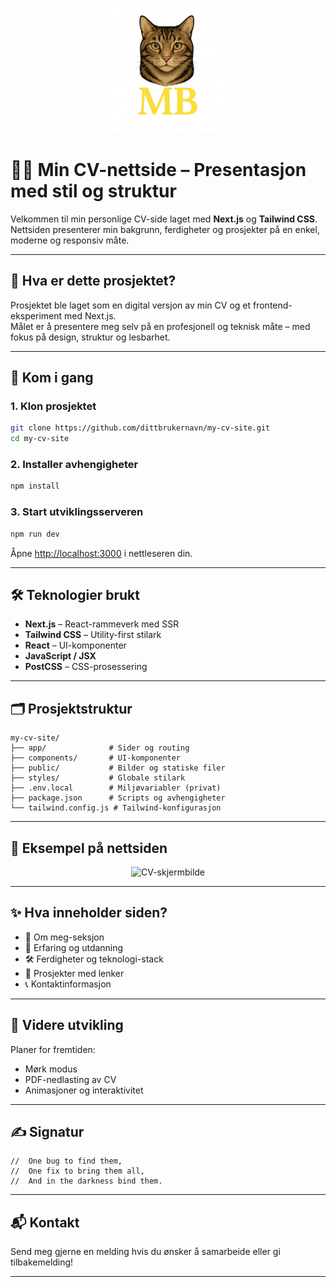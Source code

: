 <p align="center">
  <img src="public/images/logo.png" alt="CV Logo" width="200"/>
</p>

# 👨‍💻 Min CV-nettside – Presentasjon med stil og struktur

Velkommen til min personlige CV-side laget med **Next.js** og **Tailwind CSS**.  
Nettsiden presenterer min bakgrunn, ferdigheter og prosjekter på en enkel, moderne og responsiv måte.

---

## 🧭 Hva er dette prosjektet?

Prosjektet ble laget som en digital versjon av min CV og et frontend-eksperiment med Next.js.  
Målet er å presentere meg selv på en profesjonell og teknisk måte – med fokus på design, struktur og lesbarhet.

---

## 🚀 Kom i gang

### 1. Klon prosjektet

```bash
git clone https://github.com/dittbrukernavn/my-cv-site.git
cd my-cv-site
```

### 2. Installer avhengigheter

```bash
npm install
```

### 3. Start utviklingsserveren

```bash
npm run dev
```

Åpne [http://localhost:3000](http://localhost:3000) i nettleseren din.

---

## 🛠️ Teknologier brukt

- **Next.js** – React-rammeverk med SSR
- **Tailwind CSS** – Utility-first stilark
- **React** – UI-komponenter
- **JavaScript / JSX**
- **PostCSS** – CSS-prosessering

---

## 🗂️ Prosjektstruktur

```
my-cv-site/
├── app/              # Sider og routing
├── components/       # UI-komponenter
├── public/           # Bilder og statiske filer
├── styles/           # Globale stilark
├── .env.local        # Miljøvariabler (privat)
├── package.json      # Scripts og avhengigheter
└── tailwind.config.js # Tailwind-konfigurasjon
```

---

## 📸 Eksempel på nettsiden

<p align="center">
  <img src="public/images/screenshot.png" alt="CV-skjermbilde" width="400"/>
</p>

---

## ✨ Hva inneholder siden?

- 👤 Om meg-seksjon
- 💼 Erfaring og utdanning
- 🛠️ Ferdigheter og teknologi-stack
- 📂 Prosjekter med lenker
- 📞 Kontaktinformasjon

---

## 🔧 Videre utvikling

Planer for fremtiden:
- Mørk modus
- PDF-nedlasting av CV
- Animasjoner og interaktivitet

---

## ✍️ Signatur

```
//  One bug to find them,
//  One fix to bring them all,
//  And in the darkness bind them.
```

---

## 📬 Kontakt

Send meg gjerne en melding hvis du ønsker å samarbeide eller gi tilbakemelding!

---